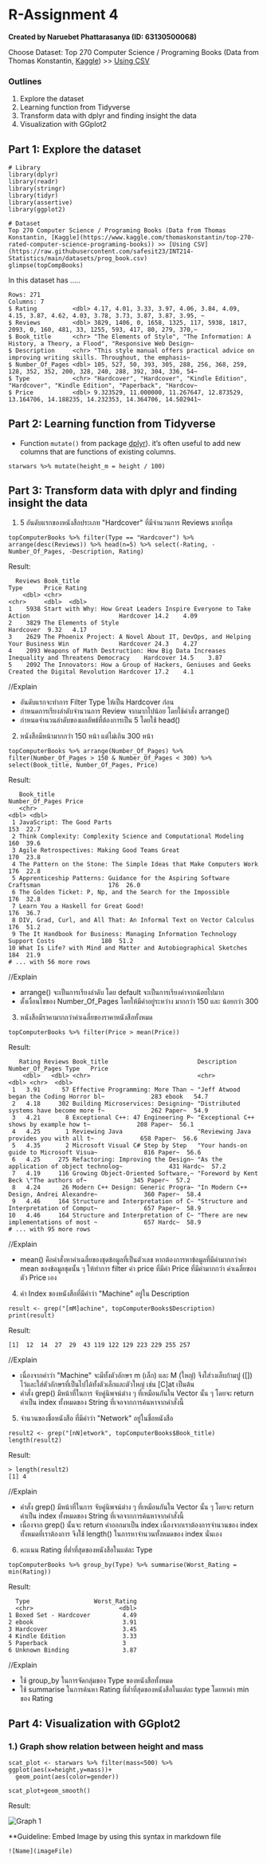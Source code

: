 # R-Assignment 4

**Created by Naruebet Phattarasanya (ID: 63130500068)**

Choose Dataset:
Top 270 Computer Science / Programing Books (Data from Thomas Konstantin, [Kaggle](https://www.kaggle.com/thomaskonstantin/top-270-rated-computer-science-programing-books)) >> [Using CSV](https://raw.githubusercontent.com/safesit23/INT214-Statistics/main/datasets/prog_book.csv)


### Outlines
1. Explore the dataset
2. Learning function from Tidyverse
3. Transform data with dplyr and finding insight the data
4. Visualization with GGplot2

## Part 1: Explore the dataset

```
# Library
library(dplyr)
library(readr)
library(stringr)
library(tidyr)
library(assertive)
library(ggplot2)

# Dataset
Top 270 Computer Science / Programing Books (Data from Thomas Konstantin, [Kaggle](https://www.kaggle.com/thomaskonstantin/top-270-rated-computer-science-programing-books)) >> [Using CSV](https://raw.githubusercontent.com/safesit23/INT214-Statistics/main/datasets/prog_book.csv)
glimpse(topCompBooks)
```

In this dataset has .....
```
Rows: 271
Columns: 7
$ Rating          <dbl> 4.17, 4.01, 3.33, 3.97, 4.06, 3.84, 4.09, 4.15, 3.87, 4.62, 4.03, 3.78, 3.73, 3.87, 3.87, 3.95, ~
$ Reviews         <dbl> 3829, 1406, 0, 1658, 1325, 117, 5938, 1817, 2093, 0, 160, 481, 33, 1255, 593, 417, 80, 279, 370,~
$ Book_title      <chr> "The Elements of Style", "The Information: A History, a Theory, a Flood", "Responsive Web Design~
$ Description     <chr> "This style manual offers practical advice on improving writing skills. Throughout, the emphasis~
$ Number_Of_Pages <dbl> 105, 527, 50, 393, 305, 288, 256, 368, 259, 128, 352, 352, 200, 328, 240, 288, 392, 304, 336, 54~
$ Type            <chr> "Hardcover", "Hardcover", "Kindle Edition", "Hardcover", "Kindle Edition", "Paperback", "Hardcov~
$ Price           <dbl> 9.323529, 11.000000, 11.267647, 12.873529, 13.164706, 14.188235, 14.232353, 14.364706, 14.502941~
```


## Part 2: Learning function from Tidyverse

- Function `mutate()` from package [dplyr](https://dplyr.tidyverse.org/articles/dplyr.html#select-columns-with-select)).  it’s often useful to add new columns that are functions of existing columns.

```
starwars %>% mutate(height_m = height / 100)
```

## Part 3: Transform data with dplyr and finding insight the data

1. 5 อันดับแรกของหนังสือประเภท "Hardcover" ที่มีจำนวนการ Reviews มากที่สุด

```
topComputerBooks %>% filter(Type == "Hardcover") %>% arrange(desc(Reviews)) %>% head(n=5) %>% select(-Rating, -Number_Of_Pages, -Description, Rating)
```

Result:

```
  Reviews Book_title                                                                                Type      Price Rating
    <dbl> <chr>                                                                                     <chr>     <dbl>  <dbl>
1    5938 Start with Why: How Great Leaders Inspire Everyone to Take Action                         Hardcover 14.2    4.09
2    3829 The Elements of Style                                                                     Hardcover  9.32   4.17
3    2629 The Phoenix Project: A Novel About IT, DevOps, and Helping Your Business Win              Hardcover 24.3    4.27
4    2093 Weapons of Math Destruction: How Big Data Increases Inequality and Threatens Democracy    Hardcover 14.5    3.87
5    2092 The Innovators: How a Group of Hackers, Geniuses and Geeks Created the Digital Revolution Hardcover 17.2    4.1 
```
//Explain

- อันดับแรกจะทำการ Filter Type ให้เป็น Hardcover ก่่อน
- กำหนดการเรียงลำดับจำนวนการ Review จากมากไปน้อย โดยใช้คำสั่ง arrange()
- กำหนดจำนวนลำดับของผลลัพธ์ที่ต้องการเป็น 5 โดยใช้ head()

2. หนังสือมีหน้ามากกว่่า 150 หน้า แต่ไม่เกิน 300 หน้า

```
topComputerBooks %>% arrange(Number_Of_Pages) %>% filter(Number_Of_Pages > 150 & Number_Of_Pages < 300) %>%
select(Book_title, Number_Of_Pages, Price)
```

Result:

```
   Book_title                                                                  Number_Of_Pages Price
   <chr>                                                                                 <dbl> <dbl>
 1 JavaScript: The Good Parts                                                              153  22.7
 2 Think Complexity: Complexity Science and Computational Modeling                         160  39.6
 3 Agile Retrospectives: Making Good Teams Great                                           170  23.8
 4 The Pattern on the Stone: The Simple Ideas that Make Computers Work                     176  22.8
 5 Apprenticeship Patterns: Guidance for the Aspiring Software Craftsman                   176  26.0
 6 The Golden Ticket: P, Np, and the Search for the Impossible                             176  32.8
 7 Learn You a Haskell for Great Good!                                                     176  36.7
 8 DIV, Grad, Curl, and All That: An Informal Text on Vector Calculus                      176  51.2
 9 The It Handbook for Business: Managing Information Technology Support Costs             180  51.2
10 What Is Life? with Mind and Matter and Autobiographical Sketches                        184  21.9
# ... with 56 more rows
```
//Explain

- arrange() จะเป็นการเรียงลำดับ โดย default จะเป็นการเรียงค่าจากน้อยไปมาก
- ตั้งเงื่อนไขของ Number_Of_Pages โดยให้มีค่าอยู่ระหว่าง มากกว่า 150 และ น้อยกว่า 300

3. หนังสือมีราคามากกว่าค่าเฉลี่ยของราคาหนังสือทั้งหมด

```
topComputerBooks %>% filter(Price > mean(Price))
```

Result:

```
   Rating Reviews Book_title                         Description                              Number_Of_Pages Type   Price
    <dbl>   <dbl> <chr>                              <chr>                                              <dbl> <chr>  <dbl>
 1   3.91      57 Effective Programming: More Than ~ "Jeff Atwood began the Coding Horror bl~             283 ebook   54.7
 2   4.18     302 Building Microservices: Designing~ "Distributed systems have become more f~             262 Paper~  54.9
 3   4.21       8 Exceptional C++: 47 Engineering P~ "Exceptional C++ shows by example how t~             208 Paper~  56.1
 4   4.25       1 Reviewing Java                     "Reviewing Java provides you with all t~             658 Paper~  56.6
 5   4.35       2 Microsoft Visual C# Step by Step   "Your hands-on guide to Microsoft Visua~             816 Paper~  56.6
 6   4.25     275 Refactoring: Improving the Design~ "As the application of object technolog~             431 Hardc~  57.2
 7   4.19     116 Growing Object-Oriented Software,~ "Foreword by Kent Beck \"The authors of~             345 Paper~  57.2
 8   4.24      26 Modern C++ Design: Generic Progra~ "In Modern C++ Design, Andrei Alexandre~             360 Paper~  58.4
 9   4.46     164 Structure and Interpretation of C~ "Structure and Interpretation of Comput~             657 Paper~  58.9
10   4.46     164 Structure and Interpretation of C~ "There are new implementations of most ~             657 Hardc~  58.9
# ... with 95 more rows
```
//Explain

- mean() คือคำสั่งหาค่าเฉลี่ยของชุดข้อมูลที่เป็นตัวเลข หากต้องการหาข้อมูลที่มีค่ามากกว่าค่า mean ของข้อมูลชุดนั้น ๆ ให้ทำการ filter ค่า price ที่มีค่า Price ที่มีค่ามากกว่า ค่าเฉลี่ยของตัว Price เอง

4. ค่า Index ของหนังสือที่มีคำว่า "Machine" อยู่ใน Description

```
result <- grep("[mM]achine", topComputerBooks$Description)
print(result)
```

Result:

```
[1]  12  14  27  29  43 119 122 129 223 229 255 257
```
//Explain

- เนื่องจากคำว่า "Machine" จะมีทั้งตัวอักษร m (เล็ก) และ M (ใหญ่) จึงใส่วงเล็บก้ามปู ([]) ไว้และใส่ตัวอักษรที่เป็นไปได้ทั้งตัวเล็กและตัวใหญ่ เช่น [C]at เป็นต้น
- คำสั่ง grep() มีหน้าที่ในการ จับคู่นิพจน์ต่าง ๆ ที่เหมือนกันใน Vector นั้น ๆ โดยจะ return ค่าเป็น index ทั้งหมดของ String ที่เจอจากการค้นหาจากคำสั่งนี้

5. จำนวนของชื่อหนังสือ ที่มีคำว่า "Network" อยู่ในชื่อหนังสือ

```
result2 <- grep("[nN]etwork", topComputerBooks$Book_title)
length(result2)
```

Result:

```
> length(result2)
[1] 4
```
//Explain

- คำสั่ง grep() มีหน้าที่ในการ จับคู่นิพจน์ต่าง ๆ ที่เหมือนกันใน Vector นั้น ๆ โดยจะ return ค่าเป็น index ทั้งหมดของ String ที่เจอจากการค้นหาจากคำสั่งนี้
- เนื่องจาก grep() นั้นจะ return ค่าออกมาเป็น index เนื่องจากเราต้องการจำนวนของ index ทั้งหมดที่เราต้องการ จึงใช้ length() ในการหาจำนวนทั้งหมดของ index นั่นเอง

6. คะแนน Rating ที่ต่ำที่สุดของหนังสือในแต่ละ Type

```
topComputerBooks %>% group_by(Type) %>% summarise(Worst_Rating = min(Rating))
```

Result:

```
  Type                  Worst_Rating
  <chr>                        <dbl>
1 Boxed Set - Hardcover         4.49
2 ebook                         3.91
3 Hardcover                     3.45
4 Kindle Edition                3.33
5 Paperback                     3   
6 Unknown Binding               3.87
```
//Explain

- ใช้ group_by ในการจัดกลุ่มของ Type ของหนังสือทั้งหมด
- ใช้ summarise ในการค้นหา Rating ที่ต่ำที่สุดของหนังสือในแต่ละ type โดยหาค่า min ของ Rating

## Part 4: Visualization with GGplot2
### 1.) Graph show relation between height and mass
```
scat_plot <- starwars %>% filter(mass<500) %>% ggplot(aes(x=height,y=mass))+
  geom_point(aes(color=gender))

scat_plot+geom_smooth()
```
Result:

![Graph 1](graph1.png)

**Guideline:
Embed Image by using this syntax in markdown file
````
![Name](imageFile)
````
